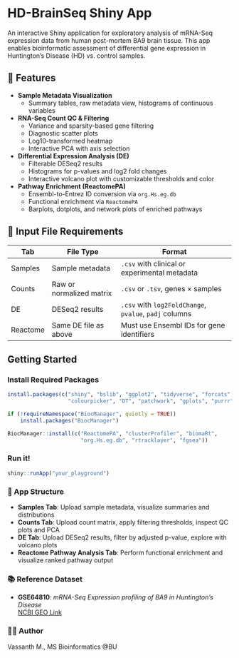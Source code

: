 # HD-BrainSeq Shiny App

An interactive Shiny application for exploratory analysis of mRNA-Seq expression data from human post-mortem BA9 brain tissue. This app enables bioinformatic assessment of differential gene expression in Huntington’s Disease (HD) vs. control samples.

## 🔬 Features

- **Sample Metadata Visualization**
  - Summary tables, raw metadata view, histograms of continuous variables
- **RNA-Seq Count QC & Filtering**
  - Variance and sparsity-based gene filtering
  - Diagnostic scatter plots
  - Log10-transformed heatmap
  - Interactive PCA with axis selection
- **Differential Expression Analysis (DE)**
  - Filterable DESeq2 results
  - Histograms for p-values and log2 fold changes
  - Interactive volcano plot with customizable thresholds and color
- **Pathway Enrichment (ReactomePA)**
  - Ensembl-to-Entrez ID conversion via `org.Hs.eg.db`
  - Functional enrichment via `ReactomePA`
  - Barplots, dotplots, and network plots of enriched pathways

## 📁 Input File Requirements

| Tab | File Type | Format |
|-----|-----------|--------|
| Samples | Sample metadata | `.csv` with clinical or experimental metadata |
| Counts | Raw or normalized matrix | `.csv` or `.tsv`, genes × samples |
| DE | DESeq2 results | `.csv` with `log2FoldChange`, `pvalue`, `padj` columns |
| Reactome | Same DE file as above | Must use Ensembl IDs for gene identifiers |

## Getting Started

### Install Required Packages

```r
install.packages(c("shiny", "bslib", "ggplot2", "tidyverse", "forcats", "dplyr",
                   "colourpicker", "DT", "patchwork", "gplots", "purrr"))

if (!requireNamespace("BiocManager", quietly = TRUE))
    install.packages("BiocManager")

BiocManager::install(c("ReactomePA", "clusterProfiler", "biomaRt",
                       "org.Hs.eg.db", "rtracklayer", "fgsea"))
```

### Run it!

```r
shiny::runApp("your_playground")
```

### 🧬 App Structure

- **Samples Tab**: Upload sample metadata, visualize summaries and distributions  
- **Counts Tab**: Upload count matrix, apply filtering thresholds, inspect QC plots and PCA  
- **DE Tab**: Upload DESeq2 results, filter by adjusted p-value, explore with volcano plots  
- **Reactome Pathway Analysis Tab**: Perform functional enrichment and visualize ranked pathway output


### 📚 Reference Dataset

- **GSE64810**: *mRNA-Seq Expression profiling of BA9 in Huntington’s Disease*  
  [NCBI GEO Link](https://www.ncbi.nlm.nih.gov/geo/query/acc.cgi?acc=GSE64810)

### 👨‍🔬 Author

Vassanth M.,
MS Bioinformatics @BU  
